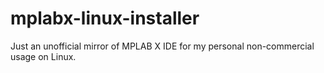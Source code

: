 # mplabx-linux-installer
Just an unofficial mirror of MPLAB X IDE for my personal non-commercial usage on Linux.
